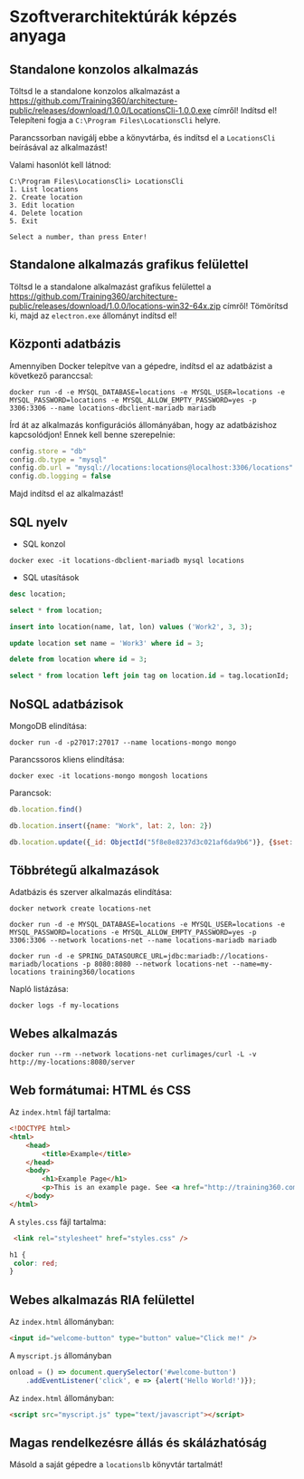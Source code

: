 # Szoftverarchitektúrák képzés anyaga

## Standalone konzolos alkalmazás

Töltsd le a standalone konzolos alkalmazást a https://github.com/Training360/architecture-public/releases/download/1.0.0/LocationsCli-1.0.0.exe
címről! Indítsd el! Telepíteni fogja a `C:\Program Files\LocationsCli` helyre.

Parancssorban navigálj ebbe a könyvtárba, és indítsd el a `LocationsCli` beírásával az alkalmazást!

Valami hasonlót kell látnod:

```shell
C:\Program Files\LocationsCli> LocationsCli
1. List locations
2. Create location
3. Edit location
4. Delete location
5. Exit

Select a number, than press Enter!
```

## Standalone alkalmazás grafikus felülettel

Töltsd le a standalone alkalmazást grafikus felülettel a https://github.com/Training360/architecture-public/releases/download/1.0.0/locations-win32-64x.zip
címről! Tömörítsd ki, majd az `electron.exe` állományt indítsd el!

## Központi adatbázis

Amennyiben Docker telepítve van a gépedre, indítsd el az adatbázist a
következő paranccsal:

```script
docker run -d -e MYSQL_DATABASE=locations -e MYSQL_USER=locations -e MYSQL_PASSWORD=locations -e MYSQL_ALLOW_EMPTY_PASSWORD=yes -p 3306:3306 --name locations-dbclient-mariadb mariadb
```

Írd át az alkalmazás konfigurációs állományában, hogy az adatbázishoz kapcsolódjon!
Ennek kell benne szerepelnie:

```javascript
config.store = "db"
config.db.type = "mysql"
config.db.url = "mysql://locations:locations@localhost:3306/locations"
config.db.logging = false
```

Majd indítsd el az alkalmazást!

## SQL nyelv

* SQL konzol

```shell
docker exec -it locations-dbclient-mariadb mysql locations
```

* SQL utasítások

```sql
desc location;

select * from location;

insert into location(name, lat, lon) values ('Work2', 3, 3);

update location set name = 'Work3' where id = 3;

delete from location where id = 3;

select * from location left join tag on location.id = tag.locationId;
```

## NoSQL adatbázisok

MongoDB elindítása:

```shell
docker run -d -p27017:27017 --name locations-mongo mongo
```

Parancssoros kliens elindítása:

```shell
docker exec -it locations-mongo mongosh locations
```

Parancsok:

```javascript
db.location.find()

db.location.insert({name: "Work", lat: 2, lon: 2})

db.location.update({_id: ObjectId("5f8e8e8237d3c021af6da9b6")}, {$set: {name: "Work2"}})
```

## Többrétegű alkalmazások

Adatbázis és szerver alkalmazás elindítása:

```shell
docker network create locations-net

docker run -d -e MYSQL_DATABASE=locations -e MYSQL_USER=locations -e MYSQL_PASSWORD=locations -e MYSQL_ALLOW_EMPTY_PASSWORD=yes -p 3306:3306 --network locations-net --name locations-mariadb mariadb

docker run -d -e SPRING_DATASOURCE_URL=jdbc:mariadb://locations-mariadb/locations -p 8080:8080 --network locations-net --name=my-locations training360/locations
```

Napló listázása:

```shell
docker logs -f my-locations
```

## Webes alkalmazás

```shell
docker run --rm --network locations-net curlimages/curl -L -v http://my-locations:8080/server
```

## Web formátumai: HTML és CSS

Az `index.html` fájl tartalma:


```html
<!DOCTYPE html>
<html>
    <head>
        <title>Example</title>
    </head>
    <body>
        <h1>Example Page</h1>
        <p>This is an example page. See <a href="http://training360.com">Training360</a>!</p>        
    </body>
</html>
```

A `styles.css` fájl tartalma:

```html
 <link rel="stylesheet" href="styles.css" />
 ```

 ```css
 h1 {
  color: red;
}
 ```

## Webes alkalmazás RIA felülettel

Az `index.html` állományban:

```html
<input id="welcome-button" type="button" value="Click me!" />
```

A `myscript.js` állományban

```javascript
onload = () => document.querySelector('#welcome-button')
    .addEventListener('click', e => {alert('Hello World!')});
```

Az `index.html` állományban:

```html
<script src="myscript.js" type="text/javascript"></script>
```

## Magas rendelkezésre állás és skálázhatóság

Másold a saját gépedre a `locationslb` könyvtár tartalmát!
